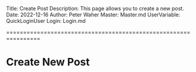 Title: Create Post
Description: This page allows you to create a new post.
Date: 2022-12-16
Author: Peter Waher
Master: Master.md
UserVariable: QuickLoginUser
Login: Login.md

================================================================

Create New Post
==================

